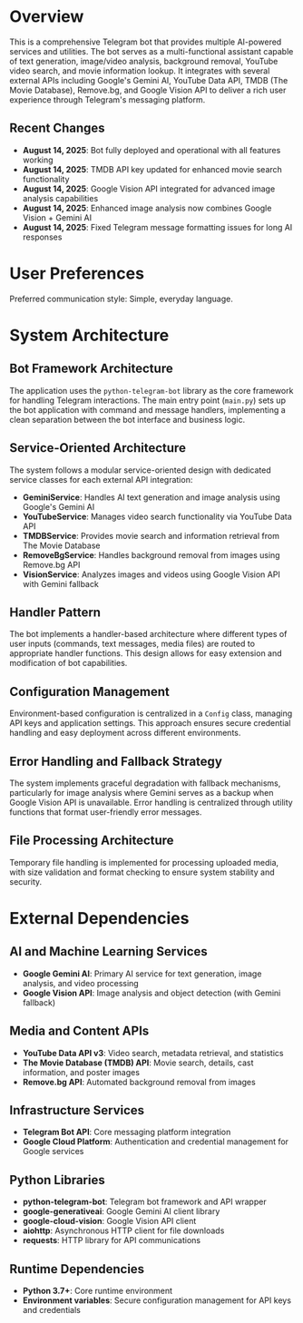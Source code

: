 # Overview

This is a comprehensive Telegram bot that provides multiple AI-powered services and utilities. The bot serves as a multi-functional assistant capable of text generation, image/video analysis, background removal, YouTube video search, and movie information lookup. It integrates with several external APIs including Google's Gemini AI, YouTube Data API, TMDB (The Movie Database), Remove.bg, and Google Vision API to deliver a rich user experience through Telegram's messaging platform.

## Recent Changes
- **August 14, 2025**: Bot fully deployed and operational with all features working
- **August 14, 2025**: TMDB API key updated for enhanced movie search functionality
- **August 14, 2025**: Google Vision API integrated for advanced image analysis capabilities
- **August 14, 2025**: Enhanced image analysis now combines Google Vision + Gemini AI
- **August 14, 2025**: Fixed Telegram message formatting issues for long AI responses

# User Preferences

Preferred communication style: Simple, everyday language.

# System Architecture

## Bot Framework Architecture
The application uses the `python-telegram-bot` library as the core framework for handling Telegram interactions. The main entry point (`main.py`) sets up the bot application with command and message handlers, implementing a clean separation between the bot interface and business logic.

## Service-Oriented Architecture
The system follows a modular service-oriented design with dedicated service classes for each external API integration:

- **GeminiService**: Handles AI text generation and image analysis using Google's Gemini AI
- **YouTubeService**: Manages video search functionality via YouTube Data API
- **TMDBService**: Provides movie search and information retrieval from The Movie Database
- **RemoveBgService**: Handles background removal from images using Remove.bg API
- **VisionService**: Analyzes images and videos using Google Vision API with Gemini fallback

## Handler Pattern
The bot implements a handler-based architecture where different types of user inputs (commands, text messages, media files) are routed to appropriate handler functions. This design allows for easy extension and modification of bot capabilities.

## Configuration Management
Environment-based configuration is centralized in a `Config` class, managing API keys and application settings. This approach ensures secure credential handling and easy deployment across different environments.

## Error Handling and Fallback Strategy
The system implements graceful degradation with fallback mechanisms, particularly for image analysis where Gemini serves as a backup when Google Vision API is unavailable. Error handling is centralized through utility functions that format user-friendly error messages.

## File Processing Architecture
Temporary file handling is implemented for processing uploaded media, with size validation and format checking to ensure system stability and security.

# External Dependencies

## AI and Machine Learning Services
- **Google Gemini AI**: Primary AI service for text generation, image analysis, and video processing
- **Google Vision API**: Image analysis and object detection (with Gemini fallback)

## Media and Content APIs
- **YouTube Data API v3**: Video search, metadata retrieval, and statistics
- **The Movie Database (TMDB) API**: Movie search, details, cast information, and poster images
- **Remove.bg API**: Automated background removal from images

## Infrastructure Services
- **Telegram Bot API**: Core messaging platform integration
- **Google Cloud Platform**: Authentication and credential management for Google services

## Python Libraries
- **python-telegram-bot**: Telegram bot framework and API wrapper
- **google-generativeai**: Google Gemini AI client library
- **google-cloud-vision**: Google Vision API client
- **aiohttp**: Asynchronous HTTP client for file downloads
- **requests**: HTTP library for API communications

## Runtime Dependencies
- **Python 3.7+**: Core runtime environment
- **Environment variables**: Secure configuration management for API keys and credentials